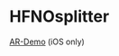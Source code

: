 # HFNOsplitter

[AR-Demo](https://github.com/hessius/HFNOsplitter/blob/master/Meta/Complete%20Set%20-%20Orientation.usdz?raw=true) (iOS only)
